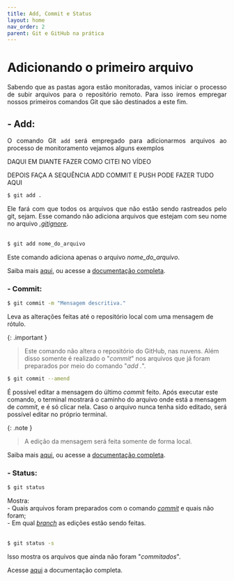 ```yaml
---
title: Add, Commit e Status
layout: home
nav_order: 2
parent: Git e GitHub na prática
---
```


<h1>Adicionando o primeiro arquivo</h1>

<p align = "justify">
Sabendo que as pastas agora estão monitoradas, vamos iniciar o processo de subir arquivos para o repositório remoto. Para isso iremos empregar nossos primeiros comandos Git que são destinados a este fim.
</p>

<h2 id = "add">- Add:</h2>

<p align = "justify">
O comando Git <code>add</code> será empregado para adicionarmos arquivos ao processo de monitoramento vejamos alguns exemplos
</p>

DAQUI EM DIANTE FAZER COMO CITEI NO VÍDEO

DEPOIS FAÇA A SEQUÊNCIA ADD COMMIT E PUSH PODE FAZER TUDO AQUI

```bash
$ git add .
```

<p align = "justify">
Ele fará com que todos os arquivos que não estão sendo rastreados pelo git, sejam. Esse comando não adiciona arquivos que estejam com seu nome no arquivo <a href = "https://wmpjrufg.github.io/GIT0001/001-0.html"><i>.gitignore</i></a>.<br><br>

```bash
$ git add nome_do_arquivo
```
Este comando adiciona apenas o arquivo <i>nome_do_arquivo</i>.

Saiba mais <a href = "https://docs.github.com/pt/repositories/working-with-files/managing-files/adding-a-file-to-a-repository">aqui</a>, ou acesse a <a href = "https://git-scm.com/docs/git-add/pt_BR">documentação completa</a>.
</p>


<h3 id = "commit">- Commit:</h3>

```bash
$ git commit -m "Mensagem descritiva."
```
<p>
Leva as alterações feitas até o repositório local com uma mensagem de rótulo.
</p>

{: .important }
>Este comando não altera o repositório do GitHub, nas nuvens. Além disso somente é realizado o "<i>commit</i>" nos arquivos que já foram preparados por meio do comando "<i>add .</i>".

```bash
$ git commit --amend
```
<p>
É possível editar a mensagem do último <i>commit</i> feito. Após executar este comando, o terminal mostrará o caminho do arquivo onde está a mensagem de <i>commit</i>, e é só clicar nela. Caso o arquivo nunca tenha sido editado, será possível editar no próprio terminal.<br>
</p>

{: .note }
>A edição da mensagem será feita somente de forma local.

<p align = "justify">
Saiba mais <a href = "https://docs.github.com/pt/pull-requests/committing-changes-to-your-project/creating-and-editing-commits/about-commits">aqui</a>, ou acesse a <a href = "https://git-scm.com/docs/git-commit/pt_BR">documentação completa</a>.
</p>


<h3 id = "status">- Status:</h3>

``` bash
$ git status
```
<p>
Mostra:
<br>- Quais arquivos foram preparados com o comando <a href = "#commit"><i>commit</i></a> e quais não foram;
<br>- Em qual <a href = "https://wmpjrufg.github.io/GIT0001/002-2.html#branch"><i>branch</i></a> as edições estão sendo feitas.
<br><br>
</p>

``` bash
$ git status -s
```
<p>
Isso mostra os arquivos que ainda não foram "<i>commitados</i>".
</p>

<p>
Acesse <a href = "https://git-scm.com/docs/git-status/pt_BR">aqui</a> a documentação completa.<br><br>
</p>

